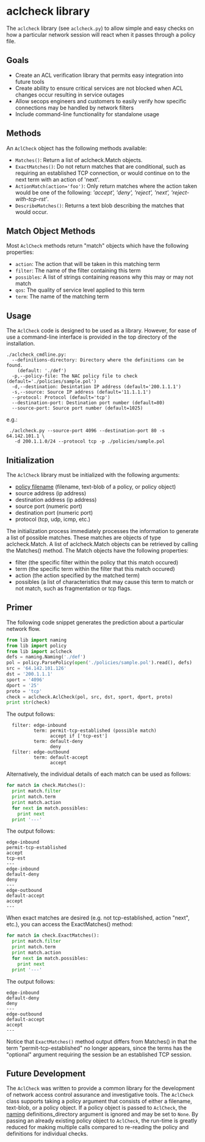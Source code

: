 # aclcheck library

The `aclcheck` library (see `aclcheck.py`) to allow simple and easy checks on
how a particular network session will react when it passes through a policy
file.

## Goals

* Create an ACL verification library that permits easy integration into future tools
* Create ability to ensure critical services are not blocked when ACL changes occur resulting in service outages
* Allow secops engineers and customers to easily verify how specific connections may be handled by network filters
* Include command-line functionality for standalone usage

## Methods

An `AclCheck` object has the following methods available:

* `Matches()`: Return a list of aclcheck.Match objects.
* `ExactMatches()`: Do not return matches that are conditional, such as requiring an established TCP connection, or would continue on to the next term with an action of 'next'.
* `ActionMatch(action='foo')`: Only return matches where the action taken would be one of the following: _'accept', 'deny', 'reject', 'next', 'reject-with-tcp-rst'_.
* `DescribeMatches()`: Returns a text blob describing the matches that would occur.

## Match Object Methods

Most `AclCheck` methods return "match" objects which have the following properties:

* `action`: The action that will be taken in this matching term
* `filter`: The name of the filter containing this term
* `possibles`: A list of strings containing reasons why this may or may not match
* `qos`: The quality of service level applied to this term
* `term`: The name of the matching term

## Usage

The `AclCheck` code is designed to be used as a library. However, for ease of use a command-line interface is provided in the top directory of the installation.

```
./aclcheck_cmdline.py:
  --definitions-directory: Directory where the definitions can be found.
    (default: './def')
  -p,--policy-file: The NAC policy file to check (default='./policies/sample.pol')
  -d,--destination: Desintation IP address (default='200.1.1.1')
  -s,--source: Source IP address (default='11.1.1.1')
  --protocol: Protocol (default='tcp')
  --destination-port: Destination port number (default=80)
  --source-port: Source port number (default=1025)
```

e.g.:

```
 ./aclcheck.py --source-port 4096 --destination-port 80 -s 64.142.101.1 \
   -d 200.1.1.0/24 --protocol tcp -p ./policies/sample.pol
```

## Initialization

The `AclCheck` library must be initialized with the following arguments:

* [policy filename](PolicyFormat.md) (filename, text-blob of a policy, or policy object)
* source address (ip address)
* destination address (ip address)
* source port (numeric port)
* destination port (numeric port)
* protocol (tcp, udp, icmp, etc.)

The initialization process immediately processes the information to generate a list of possible matches. These matches are objects of type aclcheck.Match. A list of aclcheck.Match objects can be retrieved by calling the Matches() method. The Match objects have the following properties:

* filter (the specific filter within the policy that this match occured)
* term (the specific term within the filter that this match occured)
* action (the action specified by the matched term)
* possibles (a list of characteristics that may cause this term to match or not match, such as fragmentation or tcp flags.

## Primer

The following code snippet generates the prediction about a particular
network flow.

```python
from lib import naming
from lib import policy
from lib import aclcheck
defs = naming.Naming('./def')
pol = policy.ParsePolicy(open('./policies/sample.pol').read(), defs)
src = '64.142.101.126'
dst = '200.1.1.1'
sport = '4096'
dport = '25'
proto = 'tcp'
check = aclcheck.AclCheck(pol, src, dst, sport, dport, proto)
print str(check)
```

The output follows:

```
  filter: edge-inbound
          term: permit-tcp-established (possible match)
                accept if ['tcp-est']
          term: default-deny
                deny
  filter: edge-outbound
          term: default-accept
                accept
```

Alternatively, the individual details of each match can be used as follows:

```python
for match in check.Matches():
  print match.filter
  print match.term
  print match.action
  for next in match.possibles:
    print next
  print '---'
```

The output follows:

```
edge-inbound
permit-tcp-established
accept
tcp-est
---
edge-inbound
default-deny
deny
---
edge-outbound
default-accept
accept
---
```

When exact matches are desired (e.g. not tcp-established, action "next", etc.), you can access the ExactMatches() method:

```python
for match in check.ExactMatches():
  print match.filter
  print match.term
  print match.action
  for next in match.possibles:
    print next
  print '---'
```

The output follows:

```
edge-inbound
default-deny
deny
---
edge-outbound
default-accept
accept
---
```

Notice that `ExactMatches()` method output differs from Matches() in that the term "permit-tcp-established" no longer appears, since the terms has the "optional" argument requiring the session be an established TCP session.

## Future Development

The `AclCheck` was written to provide a common library for the development of network access control assurance and investigative tools.  The `AclCheck` class supports taking a policy argument that consists of either a filename, text-blob, or a policy object.  If a policy object is passed to `AclCheck`, the [naming](NamingLibrary.md) definitions_directory argument is ignored and may be set to `None`.  By passing an already existing policy object to `AclCheck`, the run-time is greatly reduced for making multiple calls compared to re-reading the policy and definitions for individual checks.
